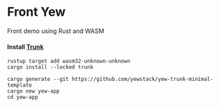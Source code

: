 # Front Yew
Front demo using Rust and WASM

#### Install [Trunk](https://trunkrs.dev/)
```Script
rustup target add wasm32-unknown-unknown
cargo install --locked trunk

cargo generate --git https://github.com/yewstack/yew-trunk-minimal-template
cargo new yew-app
cd yew-app
```
